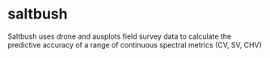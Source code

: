 # saltbush
Saltbush uses drone and ausplots field survey data to calculate the predictive accuracy of a range of continuous spectral metrics (CV, SV, CHV)
